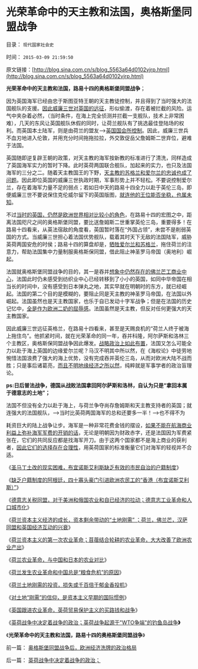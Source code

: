 # 光荣革命中的天主教和法国，奥格斯堡同盟战争

目录： `现代国家社会史` 

时间： `2015-03-09 21:59:50` 

原文链接：[http://blog.sina.com.cn/s/blog_5563a64d0102vjrp.html](http://blog.sina.com.cn/s/blog_5563a64d0102vjrp.html)

**光荣革命中的天主教和法国，路易十四的奥格斯堡同盟战争**；

因为英国海军已经由忠于斯图亚特王朝的天主教徒控制，并且得到了当时强大的法国舰队的支援。[因此威廉三世对英国的远征](../../../2012/12/27/英格兰的被征服史，“我们的成吉思汗”.md)，形似偷渡，存在着被拦截的风险。运气中夹杂着必然，（当时条件，在海上完全侦测并拦截一支舰队，技术上非常困难），几天的东风让英国舰队休假的同时，让荷兰舰队有了挑选最佳登陆场的权利。而英国本土陆军，则是由荷兰的盟友——>[英国国会所控制](../../../2014/1/5/英国国会Parliament承传的大宪章精神，对比人民代表的听证会.md)。因此，威廉三世兵不血刃地进入伦敦，并用充分时间拖拖拉拉，外交敦促岳父詹姆斯二世弃位，避难于法国。

英国随即逆复辟王朝的政策，对天主教的海军按新教的标准进行了清洗，同样造成了英国海军实力的暂时下降。此时英荷两国联合舰队，加起来的实力，也只及法国海军的三分之二。随着天主教国王的下野，[天主教的苏格兰和爱尔兰的忠诚也成了问题](../../../2012/12/29/英国国王带领穷人群众向走资派宣布内战，及苏格兰！.md)。因此即位英国的威廉三世执政时期，军事形势上并不轻松。不要说控制爱尔兰，存在着海军力量不足的弱点；若如日中天的路易十四全力以赴于英伦三岛，即便威廉三世不要说保住克伦威尔留下的英国版图，[就连他的王位能否坐稳，也属未知](../../../2012/12/27/英国是中世纪最专制集权的欧洲国家.md)。

不过[当时的英国，仍然是欧洲世界相对比较小的角色](../../../2011/8/18/无敌舰队和小英王国的殖民地.md)，在路易十四的宏图之中，距离法国咫尺之间的奥格斯堡同盟，要比送詹姆斯二世重掌英伦三岛，重要得多！在路易十四看来，从英法宿敌的角度看，英国暂时落在“外国占领”，未尝不是削弱英国的方式。当威廉三世担心着法国优势舰队，载着其时天下无敌的法国陆军，威胁英荷两国安危的时侯；路易十四的算盘却是，[牺牲爱尔兰和苏格兰](../../../2011/12/12/爱尔兰大饥荒中的马尔萨斯的人口论.md)，拖住荷兰的注意力，帮助法国集中力量制服奥格斯保同盟，借此阻止神圣罗马帝国（奥地利）崛起。

法国就奥格斯堡同盟战争的目的，其一是吞并[想象中仍然存在的佛兰芒工商业中心](../../../2015/3/1/荷兰资本主义经济的成长，资本剩余带动的“土地刚需”.md)，法国此时仍未感受到纺织业中心已经转移到了小小的英国，如同中华帝国在相当长的时间中，没有感受到日本弹丸之地，其实早就在明朝时的东方，就已经崛起。法国的第二个目的是模糊的，要阻止同是天主教的神圣罗马帝国，在法国以外崛起。法国虽然也是天主教国家，也乐于自已发动十字军战争；但是在法国的历史记忆中，[全是作为欧洲二奶的屈辱感](../../../2011/8/20/法国的欧洲千年二奶命.md)。法国虽然是天主教，但反对任何更强大的天主教国家。

因此威廉三世远征英格兰，在路易十四看来，甚至是天赐良机的“荷兰人终于被海上拖住鸟”。他抓紧时间，就在光荣革命的同一年，吞并科隆，阿尔萨斯和洛林三个主教区，奥格斯保同盟战争因此爆发。[战略政治上如此布置](../../../2008/2/20/大道无为，上善若水，——至胜无形.md)，法国又怎么可能全力以赴于海上英国的边缘爱尔兰呢？马汉不明其中所以然，在《海权论》中徒劳地惋惜法国浪费了强大的海上优势，没有完成吞并英伦三岛，从而对欧洲大陆不战而胜；只是事后诸葛亮，[而且不明地缘经济之所以然](../../../2012/12/22/地缘政治／战略是国际社会中的厚黑学.md)，纯粹就是军事学者的政治盲理论。

**ps:日后普法战争，德国从战败法国拿回阿尔萨斯和洛林，自认为只是“拿回本属于德意志的土地”；**

法国不但没有全力以赴于海上，与荷兰争夺尚存詹姆斯和天主教支持者的英国；就连强大的法国舰队，——>当时比英荷两国海军的总和还要多一半！——>也不得不为

耗资巨大的陆上战争让步。海军是一种非常花费金钱的摆设，[如果不能在航海商业利益上弥补海军军费的开销的话](../../../2011/8/17/欧洲航海时代（历史技术积累＋现实生存危机）的结果.md)，无论是明朝因为财政赤字，还是法国因为军费紧张在，它们的共同反应都是找海军开刀。由于这两个国家都不是海上商业的获利者，[因此它们的选择存在合理性](../../../2011/8/17/走投无路才文艺复兴的航海时代的欧洲海军.md)，用英荷国家的标准衡量它们对海军的轻视并不合适。

《[圣马丁土改的现实困难，布宜诺斯艾利斯缺乏有效的市民自治的户籍制度](../../../2015/2/26/圣马丁的困难，西班牙传统文化的特点，阿根廷的缺点.md)》

《[缺乏户籍制度的阿根廷，四十寡头豪门引进欧洲农民工的“香港（布宜诺斯艾利斯）”](../../../2015/2/27/北美和阿根廷，杰斐逊在最强化的户籍制度上建立美国.md)》

《[德意志关税同盟，对于美洲和俄国农业和自已经济的拉动；德意志工业革命和人口城市化](../../../2015/2/28/身在19世纪资本主义之福中不知福的德意志和马克思；.md)》

《[荷兰资本主义经济的成长，资本剩余带动的“土地刚需”
；荷兰，佛兰芒，汉萨同盟和英国经济互动的兴衰](../../../2015/3/1/荷兰资本主义经济的成长，资本剩余带动的“土地刚需”.md)》

《[荷兰资本主义的第一次农业革命；苜蓿结合轮耕的农业革命，大大改善了欧洲农业产出](../../../2015/3/2/荷兰资本主义开创第一次农业革命；.md)》

《[荷兰农业革命，与中国和日本的农业对比](../../../2015/3/3/荷兰农业革命，与中国和日本的农业对比；.md)》

《[荷兰发生农业革命和中国总是“粮食危机”的原因](../../../2015/3/4/荷兰发生农业革命和中国总是“粮食危机”的原因.md)》

《[荷兰土地刚需的投资，损失或千百倍于郁金香投机](../../../2015/3/5/荷兰土地刚需的投资，损失或千百倍于郁金香投机.md)》

《[对土地“刚需”的信仰，是资本主义早期的国际惯例](../../../2015/3/6/对土地“刚需”的信仰，是资本主义早期的国际惯例.md)》

《[英国跟进农业革命，英荷贸易保护主义的买路钱和战争](../../../2015/3/7/英国跟进农业革命，英荷贸易保护主义的买路钱和战争.md)》

《[英荷战争中决定着战争的政治；英荷战争起源于"WTO争端"的钓鱼岛战争](../../../2015/3/8/英荷战争中决定着战争的政治；.md)**》**

《**光荣革命中的天主教和法国，路易十四的奥格斯堡同盟战争**》

前一篇： [奥格斯堡同盟战争后，欧洲经济洗牌的政治格局](../../../2015/3/10/奥格斯堡同盟战争后，欧洲经济洗牌的政治格局.md)

后一篇： [英荷战争中决定着战争的政治；](../../../2015/3/8/英荷战争中决定着战争的政治；.md)

